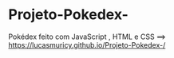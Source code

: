 # Projeto-Pokedex-
Pokédex feito com JavaScript , HTML e CSS ==> https://lucasmuricy.github.io/Projeto-Pokedex-/
